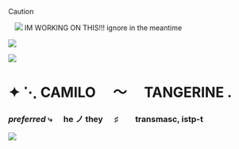 > [!CAUTION]
> ㅤ![](https://64.media.tumblr.com/a12227a0c46c5c47b63cc44de05e45ff/648c12aaf1e1d8db-85/s100x200/4f54f53960e5e7fe6ed59b9f11db2c49826dac73.pnj)
> IM WORKING ON THIS!!! ignore in the meantime


![](https://64.media.tumblr.com/d5d16a7847965f2d864108dc3f034bc4/6468d1b912a28cc0-e7/s500x750/866c0b034d12e7d3820e3213ebb2dc2961dd70b4.pnj)

![](https://media.discordapp.net/attachments/773077098029776916/1212868551367598080/Untitled272_20240229150414.png?ex=65f366dc&is=65e0f1dc&hm=dd0f68a7ac48458a154351266a659420a5f898d29afdf53dbced3a215675d41b&=&format=webp&quality=lossless)

# ✦ ⋱ CAMILO  〜     TANGERINE .
### *preferred* ⤷ ㅤ **he** ノ **they**  ㅤ  ♯ ㅤㅤtransmasc,  istp-t 

![](https://64.media.tumblr.com/c8771f8e7ab7e138bef279b8ec7f1332/6468d1b912a28cc0-45/s400x600/265b224f4eee103b3c94965db0e59eb43592e142.gifv)
